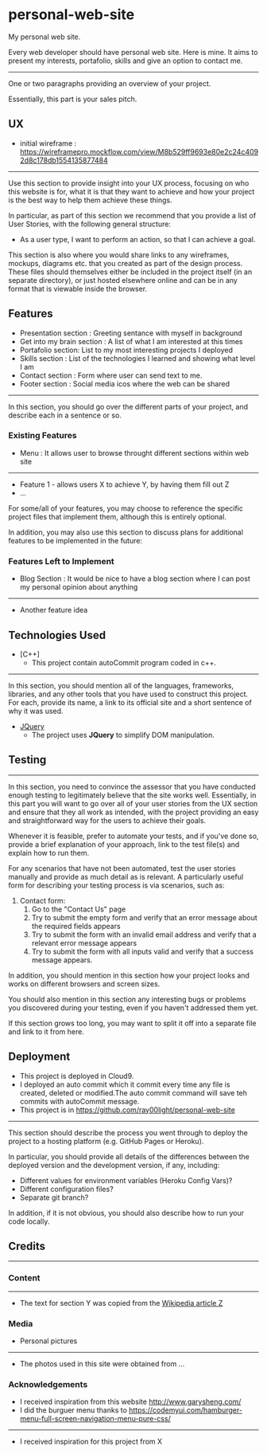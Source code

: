 # personal-web-site

My personal web site.

Every web developer should have personal web site. Here is mine. It aims to present my interests, portafolio, skills and give an option to contact me. 

--------------------------------------------------------------------------------

One or two paragraphs providing an overview of your project.

Essentially, this part is your sales pitch.
 
## UX

- initial wireframe : https://wireframepro.mockflow.com/view/M8b529ff9693e80e2c24c4092d8c178db1554135877484
-------------------------------------------------------------------------------- 
Use this section to provide insight into your UX process, focusing on who this website is for, what it is that they want to achieve and how your project is the best way to help them achieve these things.

In particular, as part of this section we recommend that you provide a list of User Stories, with the following general structure:
- As a user type, I want to perform an action, so that I can achieve a goal.

This section is also where you would share links to any wireframes, mockups, diagrams etc. that you created as part of the design process. These files should themselves either be included in the project itself (in an separate directory), or just hosted elsewhere online and can be in any format that is viewable inside the browser.

## Features

- Presentation section : Greeting sentance with myself in background
- Get into my brain section : A list of what I am interested at this times
- Portafolio section: List to my most interesting projects I deployed
- Skills section : List of the technologies I learned and showing what level I am 
- Contact section : Form where user can send text to me.
- Footer section : Social media icos where the web can be shared

-------------------------------------------------------------------------------- 

In this section, you should go over the different parts of your project, and describe each in a sentence or so.
 
### Existing Features

- Menu : It allows user to browse throught different sections within web site

-------------------------------------------------------------------------------- 

- Feature 1 - allows users X to achieve Y, by having them fill out Z
- ...

For some/all of your features, you may choose to reference the specific project files that implement them, although this is entirely optional.

In addition, you may also use this section to discuss plans for additional features to be implemented in the future:

### Features Left to Implement

- Blog Section : It would be nice to have a blog section where I can post my personal opinion about anything

-------------------------------------------------------------------------------- 

- Another feature idea

## Technologies Used

- [C++]
    - This project contain autoCommit program coded in c++.
-------------------------------------------------------------------------------- 

In this section, you should mention all of the languages, frameworks, libraries, and any other tools that you have used to construct this project. For each, provide its name, a link to its official site and a short sentence of why it was used.

- [JQuery](https://jquery.com)
    - The project uses **JQuery** to simplify DOM manipulation.


## Testing

-------------------------------------------------------------------------------- 
In this section, you need to convince the assessor that you have conducted enough testing to legitimately believe that the site works well. Essentially, in this part you will want to go over all of your user stories from the UX section and ensure that they all work as intended, with the project providing an easy and straightforward way for the users to achieve their goals.

Whenever it is feasible, prefer to automate your tests, and if you've done so, provide a brief explanation of your approach, link to the test file(s) and explain how to run them.

For any scenarios that have not been automated, test the user stories manually and provide as much detail as is relevant. A particularly useful form for describing your testing process is via scenarios, such as:

1. Contact form:
    1. Go to the "Contact Us" page
    2. Try to submit the empty form and verify that an error message about the required fields appears
    3. Try to submit the form with an invalid email address and verify that a relevant error message appears
    4. Try to submit the form with all inputs valid and verify that a success message appears.

In addition, you should mention in this section how your project looks and works on different browsers and screen sizes.

You should also mention in this section any interesting bugs or problems you discovered during your testing, even if you haven't addressed them yet.

If this section grows too long, you may want to split it off into a separate file and link to it from here.

## Deployment

- This project is deployed in Cloud9. 
- I deployed an auto commit which it commit every time any file is created, deleted or modified.The auto commit command will save teh commits with autoCommit message.
- This project is in https://github.com/ray00light/personal-web-site
-------------------------------------------------------------------------------- 

This section should describe the process you went through to deploy the project to a hosting platform (e.g. GitHub Pages or Heroku).

In particular, you should provide all details of the differences between the deployed version and the development version, if any, including:
- Different values for environment variables (Heroku Config Vars)?
- Different configuration files?
- Separate git branch?

In addition, if it is not obvious, you should also describe how to run your code locally.


## Credits

-------------------------------------------------------------------------------- 

### Content

-------------------------------------------------------------------------------- 
- The text for section Y was copied from the [Wikipedia article Z](https://en.wikipedia.org/wiki/Z)

### Media
- Personal pictures

-------------------------------------------------------------------------------- 
- The photos used in this site were obtained from ...

### Acknowledgements
- I received inspiration from this website http://www.garysheng.com/
- I did the burguer menu thanks to https://codemyui.com/hamburger-menu-full-screen-navigation-menu-pure-css/

-------------------------------------------------------------------------------- 
- I received inspiration for this project from X
